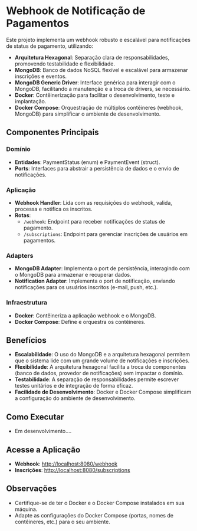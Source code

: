 # Webhook de Notificação de Pagamentos

Este projeto implementa um webhook robusto e escalável para notificações de status de pagamento, utilizando:

- **Arquitetura Hexagonal**: Separação clara de responsabilidades, promovendo testabilidade e flexibilidade.
- **MongoDB**: Banco de dados NoSQL flexível e escalável para armazenar inscrições e eventos.
- **MongoDB Generic Driver**: Interface genérica para interagir com o MongoDB, facilitando a manutenção e a troca de drivers, se necessário.
- **Docker**: Contêinerização para facilitar o desenvolvimento, teste e implantação.
- **Docker Compose**: Orquestração de múltiplos contêineres (webhook, MongoDB) para simplificar o ambiente de desenvolvimento.

## Componentes Principais

### Domínio
- **Entidades**: PaymentStatus (enum) e PaymentEvent (struct).
- **Ports**: Interfaces para abstrair a persistência de dados e o envio de notificações.

### Aplicação
- **Webhook Handler**: Lida com as requisições do webhook, valida, processa e notifica os inscritos.
- **Rotas**:
  - `/webhook`: Endpoint para receber notificações de status de pagamento.
  - `/subscriptions`: Endpoint para gerenciar inscrições de usuários em pagamentos.

### Adapters
- **MongoDB Adapter**: Implementa o port de persistência, interagindo com o MongoDB para armazenar e recuperar dados.
- **Notification Adapter**: Implementa o port de notificação, enviando notificações para os usuários inscritos (e-mail, push, etc.).

### Infraestrutura
- **Docker**: Contêineriza a aplicação webhook e o MongoDB.
- **Docker Compose**: Define e orquestra os contêineres.

## Benefícios

- **Escalabilidade**: O uso do MongoDB e a arquitetura hexagonal permitem que o sistema lide com um grande volume de notificações e inscrições.
- **Flexibilidade**: A arquitetura hexagonal facilita a troca de componentes (banco de dados, provedor de notificações) sem impactar o domínio.
- **Testabilidade**: A separação de responsabilidades permite escrever testes unitários e de integração de forma eficaz.
- **Facilidade de Desenvolvimento**: Docker e Docker Compose simplificam a configuração do ambiente de desenvolvimento.

## Como Executar
   - Em desenvolvimento....

## Acesse a Aplicação

- **Webhook**: [http://localhost:8080/webhook](http://localhost:8080/webhook)
- **Inscrições**: [http://localhost:8080/subscriptions](http://localhost:8080/subscriptions)

## Observações

- Certifique-se de ter o Docker e o Docker Compose instalados em sua máquina.
- Adapte as configurações do Docker Compose (portas, nomes de contêineres, etc.) para o seu ambiente.

